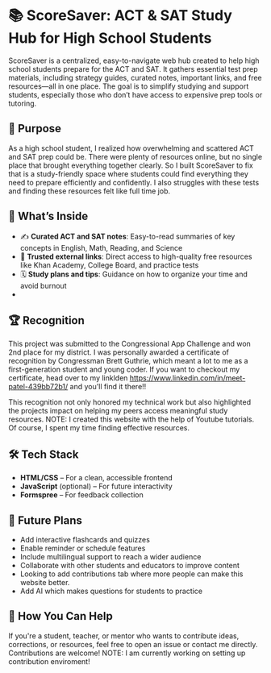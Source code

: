 # 📚 ScoreSaver: ACT & SAT Study Hub for High School Students

ScoreSaver is a centralized, easy-to-navigate web hub created to help high school students prepare for the ACT and SAT. It gathers essential test prep materials, including strategy guides, curated notes, important links, and free resources—all in one place. The goal is to simplify studying and support students, especially those who don’t have access to expensive prep tools or tutoring.

## 🎯 Purpose
As a high school student, I realized how overwhelming and scattered ACT and SAT prep could be. There were plenty of resources online, but no single place that brought everything together clearly. So I built ScoreSaver to fix that is a  study-friendly space where students could find everything they need to prepare efficiently and confidently. I also struggles with these tests and finding these resources felt like full time job.

## 🧠 What’s Inside
- ✍️ **Curated ACT and SAT notes**: Easy-to-read summaries of key concepts in English, Math, Reading, and Science  
- 🔗 **Trusted external links**: Direct access to high-quality free resources like Khan Academy, College Board, and practice tests  
- 🗓️ **Study plans and tips**: Guidance on how to organize your time and avoid burnout
- 
## 🏆 Recognition
This project was submitted to the Congressional App Challenge and won 2nd place for my district. I was personally awarded a certificate of recognition by Congressman Brett Guthrie, which meant a lot to me as a first-generation student and young coder. If you want to checkout my certificate, head over to my linklden https://www.linkedin.com/in/meet-patel-439bb72b1/ and you'll find it there!!

This recognition not only honored my technical work but also highlighted the projects impact on helping my peers access meaningful study resources. NOTE: I created this website with the help of Youtube tutorials. Of course, I spent my time finding effective resources. 
## 🛠 Tech Stack
- **HTML/CSS** – For a clean, accessible frontend  
- **JavaScript** (optional) – For future interactivity  
- **Formspree** – For feedback collection   

## 📌 Future Plans
- Add interactive flashcards and quizzes  
- Enable reminder or schedule features  
- Include multilingual support to reach a wider audience  
- Collaborate with other students and educators to improve content
- Looking to add contributions tab where more people can make this website better.
- Add AI which makes questions for students to practice

## 🤝 How You Can Help
If you're a student, teacher, or mentor who wants to contribute ideas, corrections, or resources, feel free to open an issue or contact me directly. Contributions are welcome! NOTE: I am currently working on setting up contribution enviroment!
